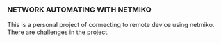 ### NETWORK AUTOMATING WITH NETMIKO ###
This is a personal project of connecting to remote device using netmiko.
There are challenges in the project.
